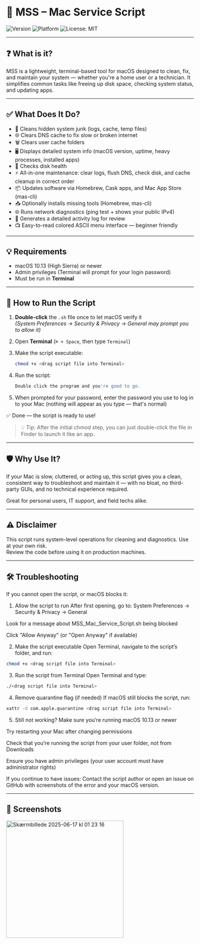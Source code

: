 # 🍎 MSS – Mac Service Script

![Version](https://img.shields.io/badge/version-v1.1.0-green)
![Platform](https://img.shields.io/badge/platform-MacOS-blue)
![License: MIT](https://img.shields.io/badge/license-MIT-blue)

---

## ❓ What is it?

MSS is a lightweight, terminal-based tool for macOS designed to clean, fix, and maintain your system — whether you're a home user or a technician. It simplifies common tasks like freeing up disk space, checking system status, and updating apps.

---

## ✅ What Does It Do?

- 🧹 Cleans hidden system junk (logs, cache, temp files)
- 🌐 Clears DNS cache to fix slow or broken internet
- 🗑️ Clears user cache folders
- 🖥️ Displays detailed system info (macOS version, uptime, heavy processes, installed apps)
- 🔧 Checks disk health
- ⚡ All-in-one maintenance: clear logs, flush DNS, check disk, and cache cleanup in correct order
- 📦 Updates software via Homebrew, Cask apps, and Mac App Store (mas-cli)
- 📥 Optionally installs missing tools (Homebrew, mas-cli)
- 🌐 Runs network diagnostics (ping test + shows your public IPv4)
- 📜 Generates a detailed activity log for review
- 📺 Easy-to-read colored ASCII menu interface — beginner friendly
---

## 💡 Requirements

- macOS 10.13 (High Sierra) or newer  
- Admin privileges (Terminal will prompt for your login password)  
- Must be run in **Terminal**

---

## 🧪 How to Run the Script

1. **Double-click** the `.sh` file once to let macOS verify it  
   *(System Preferences → Security & Privacy → General may prompt you to allow it)*

2. Open **Terminal** (`⌘ + Space`, then type `Terminal`)

3. Make the script executable:
   ```bash
   chmod +x <drag script file into Terminal>
   ```

4. Run the script:
   ```bash
   Double click the program and you're good to go.
   ```

5. When prompted for your password, enter the password you use to log in to your Mac (nothing will appear as you type — that's normal)

✅ Done — the script is ready to use!

> 💡 Tip: After the initial chmod step, you can just double-click the file in Finder to launch it like an app.

---

## 🛡️ Why Use It?

If your Mac is slow, cluttered, or acting up, this script gives you a clean, consistent way to troubleshoot and maintain it — with no bloat, no third-party GUIs, and no technical experience required.

Great for personal users, IT support, and field techs alike.

---

## ⚠️ Disclaimer

This script runs system-level operations for cleaning and diagnostics. Use at your own risk.  
Review the code before using it on production machines.

---
## 🛠️ Troubleshooting
If you cannot open the script, or macOS blocks it:

1. Allow the script to run
After first opening, go to:
System Preferences → Security & Privacy → General

Look for a message about MSS_Mac_Service_Script.sh being blocked

Click "Allow Anyway" (or "Open Anyway" if available)

2. Make the script executable
Open Terminal, navigate to the script’s folder, and run:

```bash
chmod +x <drag script file into Terminal>
```
3. Run the script from Terminal
Open Terminal and type:
```bash
./<drag script file into Terminal>
```
4. Remove quarantine flag (if needed)
If macOS still blocks the script, run:
```bash
xattr -d com.apple.quarantine <drag script file into Terminal>
```
5. Still not working?
Make sure you’re running macOS 10.13 or newer

Try restarting your Mac after changing permissions

Check that you’re running the script from your user folder, not from Downloads

Ensure you have admin privileges (your user account must have administrator rights)

If you continue to have issues:
Contact the script author or open an issue on GitHub with screenshots of the error and your macOS version.

---

## 📸 Screenshots
<img width="315" alt="Skærmbillede 2025-06-17 kl  01 23 16" src="https://github.com/user-attachments/assets/c621185c-c1fb-43f7-bbbc-8cf12e5ad71d" />

